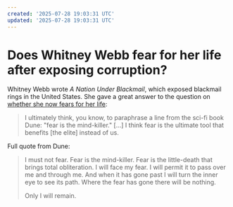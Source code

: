 ```yaml
---
created: '2025-07-28 19:03:31 UTC'
updated: '2025-07-28 19:03:31 UTC'
---
```


# Does Whitney Webb fear for her life after exposing corruption?

Whitney Webb wrote _A Nation Under Blackmail_, which exposed blackmail rings in the United States. She gave a great answer to the question on [whether she now fears for her life](https://www.youtube.com/watch?v=e3GwoEbDz6M):

> I ultimately think, you know, to paraphrase a line from the sci-fi book Dune: "fear is the mind-killer." [...] I think fear is the ultimate tool that benefits [the elite] instead of us.

Full quote from Dune:

> I must not fear.
> Fear is the mind-killer.
> Fear is the little-death that brings total obliteration.
> I will face my fear.
> I will permit it to pass over me and through me.
> And when it has gone past I will turn the inner eye to see its path.
> Where the fear has gone there will be nothing.
>
> Only I will remain.

